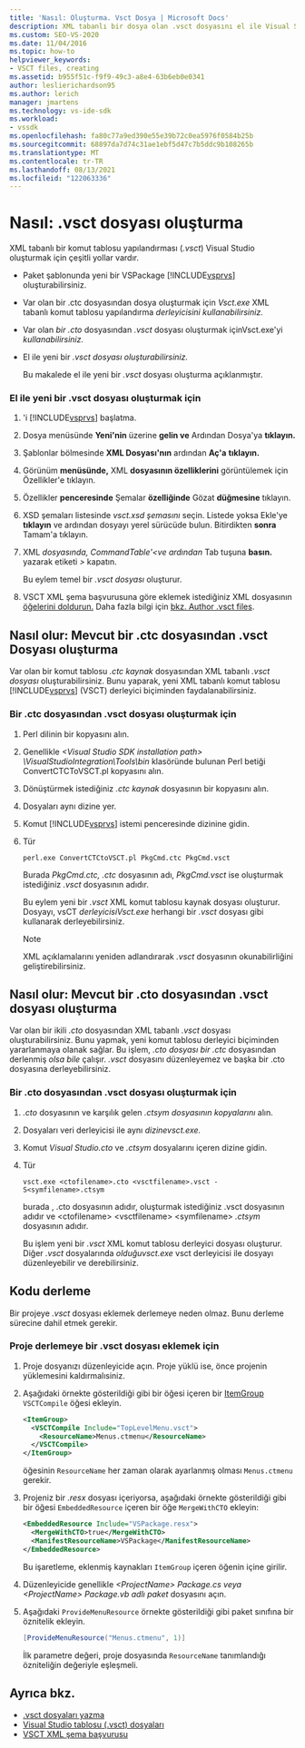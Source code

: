 ```yaml
---
title: 'Nasıl: Oluşturma. Vsct Dosya | Microsoft Docs'
description: XML tabanlı bir dosya olan .vsct dosyasını el ile Visual Studio tablo yapılandırma dosyasını öğrenin.
ms.custom: SEO-VS-2020
ms.date: 11/04/2016
ms.topic: how-to
helpviewer_keywords:
- VSCT files, creating
ms.assetid: b955f51c-f9f9-49c3-a8e4-63b6eb0e0341
author: leslierichardson95
ms.author: lerich
manager: jmartens
ms.technology: vs-ide-sdk
ms.workload:
- vssdk
ms.openlocfilehash: fa80c77a9ed390e55e39b72c0ea5976f0584b25b
ms.sourcegitcommit: 68897da7d74c31ae1ebf5d47c7b5ddc9b108265b
ms.translationtype: MT
ms.contentlocale: tr-TR
ms.lasthandoff: 08/13/2021
ms.locfileid: "122063336"
---
```

# <a name="how-to-create-a-vsct-file"></a>Nasıl: .vsct dosyası oluşturma

XML tabanlı bir komut tablosu yapılandırması (*.vsct*) Visual Studio oluşturmak için çeşitli yollar vardır.

- Paket şablonunda yeni bir VSPackage [!INCLUDE[vsprvs](../../code-quality/includes/vsprvs_md.md)] oluşturabilirsiniz.

- Var olan bir .ctc dosyasından dosya oluşturmak için *Vsct.exe* XML tabanlı komut tablosu yapılandırma *derleyicisini kullanabilirsiniz.*

- Var olan *bir .cto* dosyasından *.vsct* dosyası oluşturmak içinVsct.exe'yi *kullanabilirsiniz.*

- El ile yeni bir *.vsct dosyası oluşturabilirsiniz.*

  Bu makalede el ile yeni bir *.vsct* dosyası oluşturma açıklanmıştır.

### <a name="to-manually-create-a-new-vsct-file"></a>El ile yeni bir .vsct dosyası oluşturmak için

1. 'i [!INCLUDE[vsprvs](../../code-quality/includes/vsprvs_md.md)] başlatma.

2. Dosya menüsünde **Yeni'nin** üzerine **gelin ve** Ardından Dosya'ya **tıklayın.**

3. Şablonlar bölmesinde **XML Dosyası'nın** ardından **Aç'a** **tıklayın.**

4. Görünüm **menüsünde,** XML **dosyasının özelliklerini** görüntülemek için Özellikler'e tıklayın.

5. Özellikler **penceresinde** Şemalar **özelliğinde** Gözat **düğmesine** tıklayın.

6. XSD şemaları listesinde *vsct.xsd şemasını* seçin. Listede yoksa Ekle'ye **tıklayın** ve ardından dosyayı yerel sürücüde bulun. Bitirdikten **sonra** Tamam'a tıklayın.

7. XML *dosyasında, CommandTable'<ve ardından* Tab tuşuna **basın.** yazarak etiketi *>* kapatın.

    Bu eylem temel bir *.vsct dosyası* oluşturur.

8. VSCT XML şema başvurusuna göre eklemek istediğiniz XML dosyasının [öğelerini doldurun.](../../extensibility/vsct-xml-schema-reference.md) Daha fazla bilgi için [bkz. Author .vsct files](../../extensibility/internals/authoring-dot-vsct-files.md).

<a name="how-to-create-a-dot-vsct-file-from-an-existing-dot-ctc-file"></a>

## <a name="how-to-create-a-vsct-file-from-an-existing-ctc-file"></a>Nasıl olur: Mevcut bir .ctc dosyasından .vsct Dosyası oluşturma

Var olan bir komut tablosu *.ctc kaynak* dosyasından XML tabanlı *.vsct dosyası* oluşturabilirsiniz. Bunu yaparak, yeni XML tabanlı komut tablosu [!INCLUDE[vsprvs](../../code-quality/includes/vsprvs_md.md)] (VSCT) derleyici biçiminden faydalanabilirsiniz.

### <a name="to-create-a-vsct-file-from-a-ctc-file"></a>Bir .ctc dosyasından .vsct dosyası oluşturmak için

1. Perl dilinin bir kopyasını alın.

2. Genellikle *\<Visual Studio SDK installation path> \VisualStudioIntegration\Tools\bin* klasöründe bulunan Perl betiği ConvertCTCToVSCT.pl kopyasını alın. 

3. Dönüştürmek istediğiniz *.ctc kaynak* dosyasının bir kopyasını alın.

4. Dosyaları aynı dizine yer.

5. Komut [!INCLUDE[vsprvs](../../code-quality/includes/vsprvs_md.md)] istemi penceresinde dizinine gidin.

6. Tür

   ```
   perl.exe ConvertCTCtoVSCT.pl PkgCmd.ctc PkgCmd.vsct
   ```

    Burada *PkgCmd.ctc,* *.ctc* dosyasının adı, *PkgCmd.vsct* ise oluşturmak istediğiniz *.vsct* dosyasının adıdır.

    Bu eylem yeni bir *.vsct* XML komut tablosu kaynak dosyası oluşturur. Dosyayı, vsCT *derleyicisiVsct.exe* herhangi bir *.vsct* dosyası gibi kullanarak derleyebilirsiniz.

   > [!NOTE]
   > XML açıklamalarını yeniden adlandırarak *.vsct* dosyasının okunabilirliğini geliştirebilirsiniz.

<a name="how-to-create-a-dot-vsct-file-from-an-existing-dot-cto-file"></a>

## <a name="how-to-create-a-vsct-file-from-an-existing-cto-file"></a>Nasıl olur: Mevcut bir .cto dosyasından .vsct dosyası oluşturma

Var olan bir ikili *.cto* dosyasından XML tabanlı *.vsct* dosyası oluşturabilirsiniz. Bunu yapmak, yeni komut tablosu derleyici biçiminden yararlanmaya olanak sağlar. Bu işlem, *.cto dosyası bir .ctc* dosyasından derlenmiş *olsa bile* çalışır. *.vsct* dosyasını düzenleyemez ve başka bir .cto dosyasına derleyebilirsiniz.

### <a name="to-create-a-vsct-file-from-a-cto-file"></a>Bir .cto dosyasından .vsct dosyası oluşturmak için

1. *.cto* dosyasının ve karşılık gelen *.ctsym dosyasının kopyalarını* alın.

2. Dosyaları veri derleyicisi ile aynı *dizinevsct.exe.*

3. Komut *Visual Studio.cto* ve *.ctsym* dosyalarını içeren dizine gidin.

4. Tür

    ```
    vsct.exe <ctofilename>.cto <vsctfilename>.vsct -S<symfilename>.ctsym
    ```

     burada , .cto dosyasının adıdır, oluşturmak istediğiniz .vsct dosyasının adıdır ve \<ctofilename\>  \<vsctfilename\>  \<symfilename\> *.ctsym* dosyasının adıdır.

     Bu işlem yeni bir *.vsct* XML komut tablosu derleyici dosyası oluşturur. Diğer *.vsct* dosyalarında *olduğuvsct.exe* vsct derleyicisi ile dosyayı düzenleyebilir ve derebilirsiniz.

## <a name="compile-the-code"></a>Kodu derleme
 Bir projeye *.vsct* dosyası eklemek derlemeye neden olmaz. Bunu derleme sürecine dahil etmek gerekir.

### <a name="to-add-a-vsct-file-to-project-compilation"></a>Proje derlemeye bir .vsct dosyası eklemek için

1. Proje dosyanızı düzenleyicide açın. Proje yüklü ise, önce projenin yüklemesini kaldırmalısiniz.

2. Aşağıdaki örnekte gösterildiği gibi bir öğesi içeren bir [ItemGroup](../../msbuild/itemgroup-element-msbuild.md) `VSCTCompile` öğesi ekleyin.

    ```xml
    <ItemGroup>
      <VSCTCompile Include="TopLevelMenu.vsct">
        <ResourceName>Menus.ctmenu</ResourceName>
      </VSCTCompile>
    </ItemGroup>

    ```

     öğesinin `ResourceName` her zaman olarak ayarlanmış olması `Menus.ctmenu` gerekir.

3. Projeniz bir *.resx* dosyası içeriyorsa, aşağıdaki örnekte gösterildiği gibi bir öğesi `EmbeddedResource` içeren bir öğe `MergeWithCTO` ekleyin:

    ```xml
    <EmbeddedResource Include="VSPackage.resx">
      <MergeWithCTO>true</MergeWithCTO>
      <ManifestResourceName>VSPackage</ManifestResourceName>
    </EmbeddedResource>

    ```

     Bu işaretleme, eklenmiş kaynakları `ItemGroup` içeren öğenin içine girilir.

4. Düzenleyicide genellikle *\<ProjectName\> Package.cs veya* *\<ProjectName\> Package.vb adlı paket* dosyasını açın.

5. Aşağıdaki `ProvideMenuResource` örnekte gösterildiği gibi paket sınıfına bir öznitelik ekleyin.

    ```csharp
    [ProvideMenuResource("Menus.ctmenu", 1)]
    ```

     İlk parametre değeri, proje dosyasında `ResourceName` tanımlandığı özniteliğin değeriyle eşleşmeli.

## <a name="see-also"></a>Ayrıca bkz.
- [.vsct dosyaları yazma](../../extensibility/internals/authoring-dot-vsct-files.md)
- [Visual Studio tablosu (.vsct) dosyaları](../../extensibility/internals/visual-studio-command-table-dot-vsct-files.md)
- [VSCT XML şema başvurusu](../../extensibility/vsct-xml-schema-reference.md)

